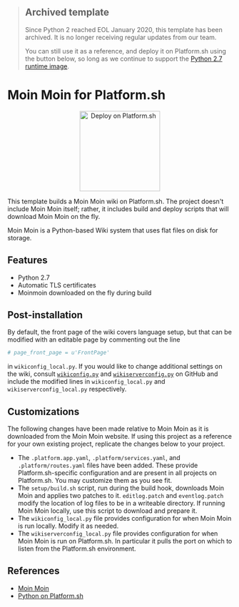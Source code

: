 > ## Archived template
>
> Since Python 2 reached EOL January 2020, this template has been archived. It is no longer receiving regular updates from our team.
>
> You can still use it as a reference, and deploy it on Platform.sh using the button below, so long as we continue to support the [Python 2.7 runtime image](https://docs.platform.sh/languages/python.html#supported).

# Moin Moin for Platform.sh

<p align="center">
<a href="https://console.platform.sh/projects/create-project?template=https://raw.githubusercontent.com/platformsh/template-builder/master/archived/moinmoin/.platform.template.yaml&utm_content=moinmoin&utm_source=github&utm_medium=button&utm_campaign=deploy_on_platform">
    <img src="https://platform.sh/images/deploy/lg-blue.svg" alt="Deploy on Platform.sh" width="180px" />
</a>
</p>

This template builds a Moin Moin wiki on Platform.sh.  The project doesn't include Moin Moin itself; rather, it includes build and deploy scripts that will download Moin Moin on the fly.

Moin Moin is a Python-based Wiki system that uses flat files on disk for storage.

## Features

* Python 2.7
* Automatic TLS certificates
* Moinmoin downloaded on the fly during build

## Post-installation

By default, the front page of the wiki covers language setup, but that can be modified with an editable page by commenting out the line

```python
# page_front_page = u'FrontPage'
```

in `wikiconfig_local.py`. If you would like to change additional settings on the wiki, consult [`wikiconfig.py`](https://github.com/moinwiki/moin-1.9/blob/master/wikiconfig.py) and [`wikiserverconfig.py`](https://github.com/moinwiki/moin-1.9/blob/master/wikiserverconfig.py) on GitHub and include the modified lines in `wikiconfig_local.py` and `wikiserverconfig_local.py` respectively.

## Customizations

The following changes have been made relative to Moin Moin as it is downloaded from the Moin Moin website.  If using this project as a reference for your own existing project, replicate the changes below to your project.

* The `.platform.app.yaml`, `.platform/services.yaml`, and `.platform/routes.yaml` files have been added.  These provide Platform.sh-specific configuration and are present in all projects on Platform.sh.  You may customize them as you see fit.
* The `setup/build.sh` script, run during the build hook, downloads Moin Moin and applies two patches to it.  `editlog.patch` and `eventlog.patch` modify the location of log files to be in a writeable directory.  If running Moin Moin locally, use this script to download and prepare it.
* The `wikiconfig_local.py` file provides configuration for when Moin Moin is run locally.  Modify it as needed.
* The `wikiserverconfig_local.py` file provides configuration for when Moin Moin is run on Platform.sh.  In particular it pulls the port on which to listen from the Platform.sh environment.

## References

* [Moin Moin](https://moinmo.in/)
* [Python on Platform.sh](https://docs.platform.sh/languages/python.html)
